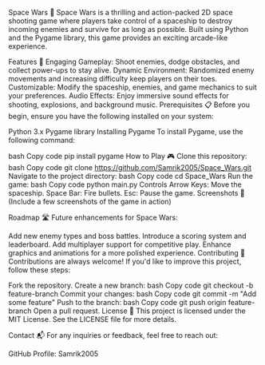 Space Wars 🚀
Space Wars is a thrilling and action-packed 2D space shooting game where players take control of a spaceship to destroy incoming enemies and survive for as long as possible. Built using Python and the Pygame library, this game provides an exciting arcade-like experience.

Features 🌟
Engaging Gameplay: Shoot enemies, dodge obstacles, and collect power-ups to stay alive.
Dynamic Environment: Randomized enemy movements and increasing difficulty keep players on their toes.
Customizable: Modify the spaceship, enemies, and game mechanics to suit your preferences.
Audio Effects: Enjoy immersive sound effects for shooting, explosions, and background music.
Prerequisites 📋
Before you begin, ensure you have the following installed on your system:

Python 3.x
Pygame library
Installing Pygame
To install Pygame, use the following command:

bash
Copy code
pip install pygame
How to Play 🎮
Clone this repository:
bash
Copy code
git clone https://github.com/Samrik2005/Space_Wars.git
Navigate to the project directory:
bash
Copy code
cd Space_Wars
Run the game:
bash
Copy code
python main.py
Controls
Arrow Keys: Move the spaceship.
Space Bar: Fire bullets.
Esc: Pause the game.
Screenshots 📸
(Include a few screenshots of the game in action)

Roadmap 🛣️
Future enhancements for Space Wars:

Add new enemy types and boss battles.
Introduce a scoring system and leaderboard.
Add multiplayer support for competitive play.
Enhance graphics and animations for a more polished experience.
Contributing 🤝
Contributions are always welcome!
If you'd like to improve this project, follow these steps:

Fork the repository.
Create a new branch:
bash
Copy code
git checkout -b feature-branch
Commit your changes:
bash
Copy code
git commit -m "Add some feature"
Push to the branch:
bash
Copy code
git push origin feature-branch
Open a pull request.
License 📄
This project is licensed under the MIT License. See the LICENSE file for more details.

Contact 📬
For any inquiries or feedback, feel free to reach out:

GitHub Profile: Samrik2005
